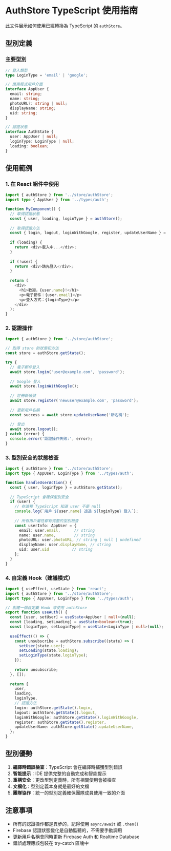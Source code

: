 # AuthStore TypeScript 使用指南

此文件展示如何使用已經轉換為 TypeScript 的 `authStore`。

## 型別定義

### 主要型別

```typescript
// 登入類型
type LoginType = 'email' | 'google';

// 應用程式用戶介面
interface AppUser {
  email: string;
  name: string;
  photoURL?: string | null;
  displayName: string;
  uid: string;
}

// 認證狀態
interface AuthState {
  user: AppUser | null;
  loginType: LoginType | null;
  loading: boolean;
}
```

## 使用範例

### 1. 在 React 組件中使用

```typescript
import { authStore } from '../store/authStore';
import type { AppUser } from '../types/auth';

function MyComponent() {
  // 取得認證狀態
  const { user, loading, loginType } = authStore();
  
  // 取得認證方法
  const { login, logout, loginWithGoogle, register, updateUserName } = authStore();
  
  if (loading) {
    return <div>載入中...</div>;
  }
  
  if (!user) {
    return <div>請先登入</div>;
  }
  
  return (
    <div>
      <h1>歡迎，{user.name}!</h1>
      <p>電子郵件：{user.email}</p>
      <p>登入方式：{loginType}</p>
    </div>
  );
}
```

### 2. 認證操作

```typescript
import { authStore } from '../store/authStore';

// 取得 store 的狀態和方法
const store = authStore.getState();

try {
  // 電子郵件登入
  await store.login('user@example.com', 'password');
  
  // Google 登入
  await store.loginWithGoogle();
  
  // 註冊新帳號
  await store.register('newuser@example.com', 'password');
  
  // 更新用戶名稱
  const success = await store.updateUserName('新名稱');
  
  // 登出
  await store.logout();
} catch (error) {
  console.error('認證操作失敗:', error);
}
```

### 3. 型別安全的狀態檢查

```typescript
import { authStore } from '../store/authStore';
import type { AppUser, LoginType } from '../types/auth';

function handleUserAction() {
  const { user, loginType } = authStore.getState();
  
  // TypeScript 會確保型別安全
  if (user) {
    // 在這裡 TypeScript 知道 user 不是 null
    console.log(`用戶 ${user.name} 透過 ${loginType} 登入`);
    
    // 所有用戶屬性都有完整的型別檢查
    const userInfo: AppUser = {
      email: user.email,      // string
      name: user.name,        // string
      photoURL: user.photoURL, // string | null | undefined
      displayName: user.displayName, // string
      uid: user.uid          // string
    };
  }
}
```

### 4. 自定義 Hook（建議模式）

```typescript
import { useEffect, useState } from 'react';
import { authStore } from '../store/authStore';
import type { AppUser, LoginType } from '../types/auth';

// 創建一個自定義 Hook 來使用 authStore
export function useAuth() {
  const [user, setUser] = useState<AppUser | null>(null);
  const [loading, setLoading] = useState<boolean>(true);
  const [loginType, setLoginType] = useState<LoginType | null>(null);
  
  useEffect(() => {
    const unsubscribe = authStore.subscribe((state) => {
      setUser(state.user);
      setLoading(state.loading);
      setLoginType(state.loginType);
    });
    
    return unsubscribe;
  }, []);
  
  return {
    user,
    loading,
    loginType,
    // 認證方法
    login: authStore.getState().login,
    logout: authStore.getState().logout,
    loginWithGoogle: authStore.getState().loginWithGoogle,
    register: authStore.getState().register,
    updateUserName: authStore.getState().updateUserName,
  };
}
```

## 型別優勢

1. **編譯時錯誤檢查**：TypeScript 會在編譯時捕獲型別錯誤
2. **智能提示**：IDE 提供完整的自動完成和智能提示
3. **重構安全**：更改型別定義時，所有相關使用會被檢查
4. **文檔化**：型別定義本身就是最好的文檔
5. **團隊協作**：統一的型別定義確保團隊成員使用一致的介面

## 注意事項

- 所有的認證操作都是異步的，記得使用 `async/await` 或 `.then()`
- Firebase 認證狀態變化是自動監聽的，不需要手動調用
- 更新用戶名稱會同時更新 Firebase Auth 和 Realtime Database
- 錯誤處理應該包裝在 try-catch 區塊中